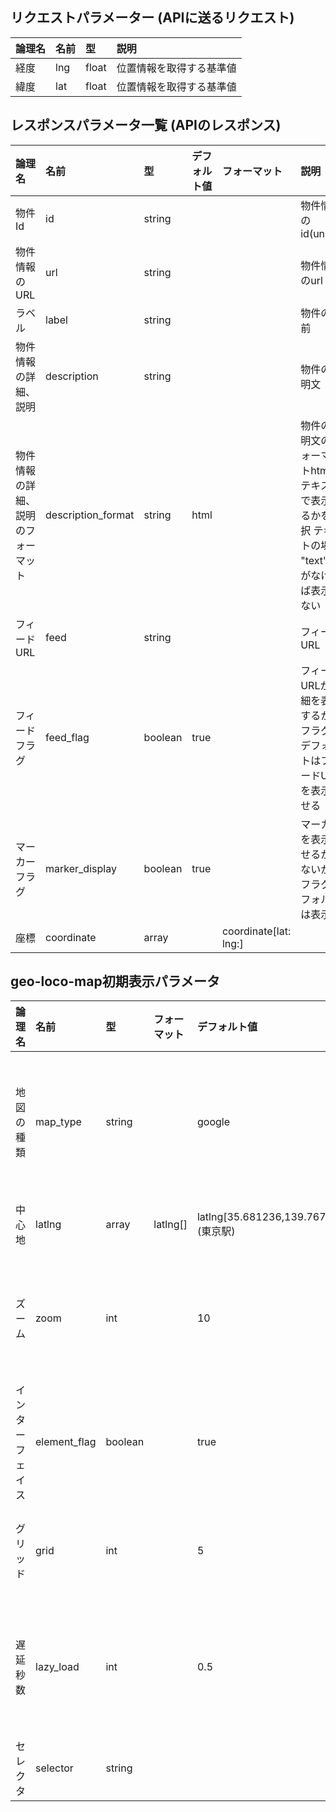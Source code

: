 ## リクエストパラメーター (APIに送るリクエスト)


|論理名|名前|型|説明|
|:---|:---|:---|:---|
|経度|lng|float|位置情報を取得する基準値|
|緯度|lat|float|位置情報を取得する基準値|


## レスポンスパラメータ一覧 (APIのレスポンス)


|論理名|名前|型|デフォルト値|フォーマット|説明|
|:---|:---|:---|:---|:---|:---|
|物件Id|id|string|||物件情報のid(unique)|
|物件情報のURL|url|string|||物件情報のurl|
|ラベル|label|string|||物件の名前|
|物件情報の詳細、説明|description|string|||物件の説明文|
|物件情報の詳細、説明のフォーマット|description_format|string|html||物件の説明文のフォーマットhtmlかテキストで表示するかを選択 テキストの場合 "text" 値がなければ表示しない|
|フィードURL|feed|string|||フィードURL|
|フィードフラグ|feed_flag|boolean|true||フィードURLか詳細を表示するかのフラグ、デフォルトはフィードURLを表示させる|
|マーカーフラグ|marker_display|boolean|true||マーカーを表示させるかしないかのフラグ デフォルトは表示|
|座標|coordinate|array||coordinate[lat: lng:]||取得した不動産の緯度経度の座標データ この座標データに対してマーカを立てる

## geo-loco-map初期表示パラメータ

|論理名|名前|型|フォーマット|デフォルト値|説明|
|:---|:---|:---|:---|:---|:---|
|地図の種類|map_type|string||google|Google Map or Yahoo Mapで表示させるか Yahoo Mapの場合 "yahoo"|
|中心地|latlng|array|latlng[]|latlng[35.681236,139.767125] (東京駅)|表示させる地図の中心地|
|ズーム|zoom|int||10|地図表示のズーム Google Map 1~21, Yahoo Map 1~20|
|インターフェイス|element_flag|boolean||true|地図上のインターフェースの表示、非表示のフラグ|
|グリッド|grid|int||5|一つのあたりのグリッドの距離 単位はkm|
|遅延秒数|lazy_load|int||0.5|地図をスクロールして止めた際にAPIにリクエスト送る秒数|
|セレクタ|selector|string|||地図を表示させるセレクタ|



